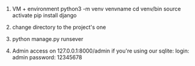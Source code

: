 1. VM + environment 
python3 -m venv venvname
cd venv/bin
source activate
pip install django

2. change directory to the project's one
3. python manage.py runsever
4. Admin access on 127.0.0.1:8000/admin
if you're using our sqlite:
login:
admin
password:
12345678
